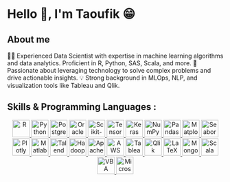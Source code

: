 # Hello 👋, I'm Taoufik 😁

## About me

👨‍💻 Experienced Data Scientist with expertise in machine learning algorithms and data analytics. Proficient in R, Python, SAS, Scala, and more. 🚀 Passionate about leveraging technology to solve complex problems and drive actionable insights. 💡 Strong background in MLOps, NLP, and visualization tools like Tableau and Qlik.

<!---👨‍💼 Data enthusiast with a solid track record in data science and machine learning. Proficient in R, Python, SAS, Scala, and more. 🛠️ Skilled in utilizing ML frameworks like TensorFlow and Spark for predictive modeling. 📊 Strong background in data analytics, MLOps, and NLP. 💡 Passionate about leveraging data to drive innovation and make informed decisions.--->

<!---🔍 Proven expertise in data science and machine learning with proficiency in R, Python, SAS, Scala, and more. 🚀 Skilled in developing and deploying ML models using TensorFlow, Spark, and other frameworks. 📈 Experienced in data analytics, MLOps, and NLP, with a focus on actionable insights. 💡 Committed to leveraging data-driven approaches to drive innovation and deliver impactful solutions.--->



## Skills & Programming Languages :   

<p align="center">

  <a href="https://www.r-project.org" target="_blank">
    <img src="https://img.shields.io/badge/-R-276DC3?style=flat&logo=r&logoColor=white" alt="R" height="40">
  </a>
  
  <a href="https://www.python.org" target="_blank">
    <img src="https://img.shields.io/badge/-Python-3776AB?style=flat&logo=python&logoColor=white" alt="Python" height="40">
  </a>

   <a href="https://www.postgresql.org" target="_blank">
    <img src="https://img.shields.io/badge/-PostgreSQL-336791?style=flat&logo=postgresql&logoColor=white" alt="PostgreSQL" height="40">
  </a>

  <a href="https://www.oracle.com" target="_blank">
    <img src="https://img.shields.io/badge/-Oracle-F80000?style=flat&logo=oracle&logoColor=white" alt="Oracle" height="40">
  </a>

  <a href="https://scikit-learn.org" target="_blank">
    <img src="https://img.shields.io/badge/-Scikit--learn-F7931E?style=flat&logo=scikit-learn&logoColor=white" alt="Scikit-learn" height="40">
  </a>
    <a href="https://www.tensorflow.org" target="_blank">
    <img src="https://img.shields.io/badge/-TensorFlow-FF6F00?style=flat&logo=tensorflow&logoColor=white" alt="TensorFlow" height="40">
  </a>
  <a href="https://keras.io" target="_blank">
    <img src="https://img.shields.io/badge/-Keras-D00000?style=flat&logo=keras&logoColor=white" alt="Keras" height="40">
  </a>
<a href="https://numpy.org" target="_blank">
  <img src="https://img.shields.io/badge/-NumPy-013243?style=flat&logo=numpy&logoColor=white" alt="NumPy" height="40">
</a>

  <a href="https://pandas.pydata.org" target="_blank">
    <img src="https://img.shields.io/badge/-Pandas-150458?style=flat&logo=pandas&logoColor=white" alt="Pandas" height="40">
  </a>
    <a href="https://matplotlib.org" target="_blank">
    <img src="https://img.shields.io/badge/-Matplotlib-FF7400?style=flat&logo=matplotlib&logoColor=white" alt="Matplotlib" height="40">
  </a>
  <a href="https://seaborn.pydata.org" target="_blank">
    <img src="https://img.shields.io/badge/-Seaborn-3776AB?style=flat&logo=seaborn&logoColor=white" alt="Seaborn" height="40">
  </a>

  <a href="https://plotly.com" target="_blank">
    <img src="https://img.shields.io/badge/-Plotly-239120?style=flat&logo=plotly&logoColor=white" alt="Plotly" height="40">
  </a>

  <a href="https://www.mathworks.com/products/matlab.html" target="_blank">
    <img src="https://img.shields.io/badge/-Matlab-0076A8?style=flat&logo=mathworks&logoColor=white" alt="Matlab" height="40">
  </a>
  <a href="https://www.talend.com" target="_blank">
    <img src="https://img.shields.io/badge/-Talend-1670BE?style=flat&logo=talend&logoColor=white" alt="Talend" height="40">
  </a>
 <a href="https://hadoop.apache.org" target="_blank">
    <img src="https://img.shields.io/badge/-Hadoop-FF7F0E?style=flat&logo=apache&logoColor=white" alt="Hadoop" height="40">
  </a>

  <a href="https://spark.apache.org" target="_blank">
    <img src="https://img.shields.io/badge/-Apache%20Spark-E25A1C?style=flat&logo=apache-spark&logoColor=white" alt="Apache Spark" height="40">
  </a>

  <a href="https://aws.amazon.com" target="_blank">
    <img src="https://img.shields.io/badge/-AWS-232F3E?style=flat&logo=amazon-aws&logoColor=white" alt="AWS" height="40">
  </a>
  <a href="https://www.tableau.com" target="_blank">
    <img src="https://img.shields.io/badge/-Tableau-E97627?style=flat&logo=tableau&logoColor=white" alt="Tableau" height="40">
  </a>
  <a href="https://www.qlik.com" target="_blank">
    <img src="https://img.shields.io/badge/-Qlik-0070C0?style=flat&logo=qlik&logoColor=green" alt="Qlik" height="40">
  </a>
  <a href="https://www.latex-project.org" target="_blank">
    <img src="https://img.shields.io/badge/-LaTeX-008080?style=flat&logo=latex&logoColor=white" alt="LaTeX" height="40">
  </a>
  <a href="https://www.mongodb.com" target="_blank">
    <img src="https://img.shields.io/badge/-MongoDB-47A248?style=flat&logo=mongodb&logoColor=white" alt="MongoDB" height="40">
  </a>

  <a href="https://www.scala-lang.org" target="_blank">
    <img src="https://img.shields.io/badge/-Scala-DC322F?style=flat&logo=scala&logoColor=white" alt="Scala" height="40">
  </a>

  <a href="https://docs.microsoft.com/en-us/office/vba/api/overview/excel" target="_blank">
    <img src="https://img.shields.io/badge/-VBA-007ACC?style=flat&logo=microsoft-excel&logoColor=white" alt="VBA" height="40">
  </a>
  <a href="https://www.microsoft.com/en-us/microsoft-365" target="_blank">
    <img src="https://img.shields.io/badge/-Microsoft%20Office-D83B01?style=flat&logo=microsoft-office&logoColor=white" alt="Microsoft Office" height="40">
  </a>
</p> 

